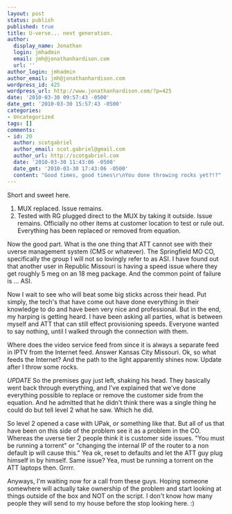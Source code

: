 ```yaml
---
layout: post
status: publish
published: true
title: U-verse... next generation.
author:
  display_name: Jonathan
  login: jmhadmin
  email: jmh@jonathanhardison.com
  url: ''
author_login: jmhadmin
author_email: jmh@jonathanhardison.com
wordpress_id: 425
wordpress_url: http://www.jonathanhardison.com/?p=425
date: '2010-03-30 09:57:43 -0500'
date_gmt: '2010-03-30 15:57:43 -0500'
categories:
- Uncategorized
tags: []
comments:
- id: 20
  author: scotgabriel
  author_email: scot.gabriel@gmail.com
  author_url: http://scotgabriel.com
  date: '2010-03-30 11:43:06 -0500'
  date_gmt: '2010-03-30 17:43:06 -0500'
  content: "Good times, good times\r\nYou done throwing rocks yet?!?"
---
```

Short and sweet here.

  1. MUX replaced. Issue remains.
  2. Tested with RG plugged direct to the MUX by taking it outside. Issue remains. Officially no other items at customer location to test or rule out. Everything has been replaced or removed from equation.

Now the good part. What is the one thing that ATT cannot see with their uverse management system (CMS or whatever). The Springfield MO CO, specifically the group I will not so lovingly refer to as ASI.
I have found out that another user in Republic Missouri is having a speed issue where they get roughly 5 meg on an 18 meg package. And the common point of failure is ... ASI.

Now I wait to see who will beat some big sticks across their head.
Put simply, the tech's that have come out have done everything in their knowledge to do and have been very nice and professional. But in the end, my harping is getting heard. I have been asking all parties, what is between myself and ATT that can still effect provisioning speeds. Everyone wanted to say nothing, until I walked through the connection with them.

Where does the video service feed from since it is always a separate feed in IPTV from the Internet feed. Answer Kansas City Missouri. Ok, so what feeds the Internet? And the path to the light apparently shines now.
Update after I throw some rocks.

*UPDATE*
So the premises guy just left, shaking his head. They basically went back through everything, and I've explained that we've done everything possible to replace or remove the customer side from the equation. And he admitted that he didn't think there was a single thing he could do but tell level 2 what he saw. Which he did.

So level 2 opened a case with UPak, or something like that. But all of us that have been on this side of the problem see it as a problem in the CO. Whereas the uverse tier 2 people think it is customer side issues. "You must be running a torrent" or "changing the internal IP of the router to a non default ip will cause this." Yea ok, reset to defaults and let the ATT guy plug himself in by himself. Same issue? Yea, must be running a torrent on the ATT laptops then. Grrrr.

Anyways, I'm waiting now for a call from these guys. Hoping someone somewhere will actually take ownership of the problem and start looking at things outside of the box and NOT on the script. I don't know how many people they will send to my house before the stop looking here. :)

